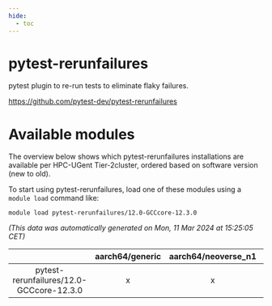 ```yaml
---
hide:
  - toc
---
```


pytest-rerunfailures
====================


pytest plugin to re-run tests to eliminate flaky failures.

https://github.com/pytest-dev/pytest-rerunfailures
# Available modules


The overview below shows which pytest-rerunfailures installations are available per HPC-UGent Tier-2cluster, ordered based on software version (new to old).

To start using pytest-rerunfailures, load one of these modules using a `module load` command like:

```shell
module load pytest-rerunfailures/12.0-GCCcore-12.3.0
```

*(This data was automatically generated on Mon, 11 Mar 2024 at 15:25:05 CET)*  

| |aarch64/generic|aarch64/neoverse_n1|aarch64/neoverse_v1|x86_64/generic|x86_64/amd/zen2|x86_64/amd/zen3|x86_64/intel/haswell|x86_64/intel/skylake_avx512|
| :---: | :---: | :---: | :---: | :---: | :---: | :---: | :---: | :---: |
|pytest-rerunfailures/12.0-GCCcore-12.3.0|x|x|x|x|x|x|x|x|
